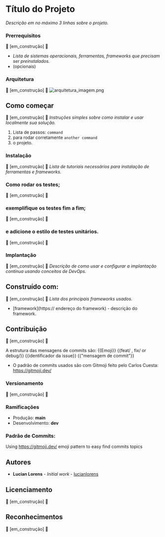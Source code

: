 # Título do Projeto
_Descrição em no máximo 3 linhas sobre o projeto._
 
### Prerrequisitos
:construction: [em_construção] :construction:
* _Lista de sistemas operacionais, ferramentas, frameworks que precisam ser preinstalados._
* (opcionais)

### Arquitetura
:construction: [em_construção] :construction:
![arquitetura_imagem.png](caminho/do/arquivo.png)

## Como começar
:construction: [em_construção] :construction:
_Instruções simples sobre como instalar e usar localmente sua solução._
1. Lista de passos: `command`
2. para rodar corretamente `another command`
3. o projeto.

### Instalação
:construction: [em_construção] :construction:
_Lista de tutoriais necessários para instalação de ferramentas e frameworks._

### Como rodar os testes;
:construction: [em_construção] :construction:

### exemplifique os testes fim a fim;
:construction: [em_construção] :construction:

### e adicione o estilo de testes unitários.
:construction: [em_construção] :construction:

### Implantação
:construction: [em_construção] :construction:
_Descrição de como usar e configurar a implantação contínua usando conceitos de DevOps._

## Construído com:
:construction: [em_construção] :construction:
_Lista dos principais frameworks usados._
* [framework](https:// endereço do framework) - descrição do framework.

## Contribuição
:construction: [em_construção] :construction:

A estrutura das mensagens de commits são:
{{Emoji}} {{feat/ , fix/ or debug/}} {{identificador da issue}} {{"mensagem de commit"}}

* O padrão de commits usados são com Gitmoji feito pelo Carlos Cuesta:
https://gitmoji.dev/

### Versionamento
:construction: [em_construção] :construction:

### Ramificações
* Produção: **main**
* Desenvolvimento: **dev**

### Padrão de Commits:
Using https://gitmoji.dev/ emoji pattern to easy find commits topics

## Autores
* **Lucian Lorens** - *Initial work* - [lucianlorens](https://github.com/lucianlorens)

## Licenciamento
:construction: [em_construção] :construction:

## Reconhecimentos
:construction: [em_construção] :construction:
